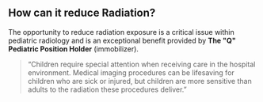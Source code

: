 ## How can it reduce Radiation?
The opportunity to reduce radiation exposure is a critical issue within pediatric radiology and is an exceptional benefit provided by  **The "Q" Pediatric Position Holder** (immobilizer).

> “Children require special attention when receiving care in the hospital environment. Medical imaging procedures can be lifesaving for children who are sick or injured, but children are more sensitive than adults to the radiation these procedures deliver.”
